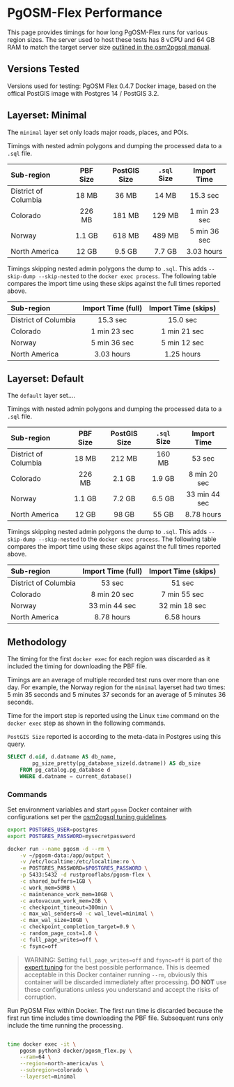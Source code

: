 # PgOSM-Flex Performance

This page provides timings for how long PgOSM-Flex runs for various region sizes.
The server used to host these tests has 8 vCPU and 64 GB RAM to match the target
server size [outlined in the osm2pgsql manual](https://osm2pgsql.org/doc/manual.html#preparing-the-database).


## Versions Tested

Versions used for testing: PgOSM Flex 0.4.7 Docker image, based on the offical
PostGIS image with Postgres 14 / PostGIS 3.2.


## Layerset:  Minimal

The `minimal` layer set only loads major roads, places, and POIs.

Timings with nested admin polygons and dumping the processed data to a `.sql`
file.


| Sub-region            | PBF Size | PostGIS Size | `.sql` Size |  Import Time  |
| :---                  |    :-:    |      :-:    |    :-:      |      :-:      |
| District of Columbia  |   18 MB   |    36 MB    |    14 MB    |    15.3 sec   |
| Colorado              |   226 MB  |    181 MB   |   129 MB    | 1 min 23 sec  |
| Norway                |   1.1 GB  |    618 MB   |   489 MB    | 5 min 36 sec  |
| North America         |   12 GB   |    9.5 GB   |   7.7 GB    |  3.03 hours   |



Timings skipping nested admin polygons the dump to `.sql`.  This adds
`--skip-dump --skip-nested` to the `docker exec process`. The following
table compares the import time using these skips against the full times reported
above.


| Sub-region            |  Import Time (full)  |  Import Time (skips)  |
| :---                  |         :-:          |         :-:           |
| District of Columbia  |        15.3 sec      |        15.0 sec       |
| Colorado              |     1 min 23 sec     |     1 min 21 sec      |
| Norway                |     5 min 36 sec     |     5 min 12 sec      |
| North America         |      3.03 hours      |      1.25 hours       |


## Layerset:  Default

The `default` layer set....

Timings with nested admin polygons and dumping the processed data to a `.sql`
file.


| Sub-region            | PBF Size  | PostGIS Size | `.sql` Size |  Import Time  |
| :---                  |    :-:    |      :-:     |    :-:      |      :-:      |
| District of Columbia  |   18 MB   |    212 MB    |   160 MB    |     53 sec    |
| Colorado              |   226 MB  |    2.1 GB    |   1.9 GB    | 8 min 20 sec  |
| Norway                |   1.1 GB  |    7.2 GB    |   6.5 GB    | 33 min 44 sec |
| North America         |   12 GB   |     98 GB    |    55 GB    |   8.78 hours  |



Timings skipping nested admin polygons the dump to `.sql`.  This adds
`--skip-dump --skip-nested` to the `docker exec process`. The following
table compares the import time using these skips against the full times reported
above.


| Sub-region            |  Import Time (full) |  Import Time (skips)  |
| :---                  |         :-:         |          :-:          |
| District of Columbia  |        53 sec       |         51 sec        |
| Colorado              |    8 min 20 sec     |     7 min 55 sec      |
| Norway                |    33 min 44 sec    |    32 min 18 sec      |
| North America         |      8.78 hours     |      6.58 hours       |


## Methodology

The timing for the first `docker exec` for each region was discarded as
it included the timing for downloading the PBF file.

Timings are an average of multiple recorded test runs over more than one day.
For example, the Norway region for the `minimal` layerset had two times: 5 min 35 seconds
and 5 minutes 37 seconds for an average of 5 minutes 36 seconds.

Time for the import step is reported using the Linux `time` command on the `docker exec`
step as shown in the following commands.


`PostGIS Size` reported is according to the meta-data in Postgres using this query.

```sql
SELECT d.oid, d.datname AS db_name,
        pg_size_pretty(pg_database_size(d.datname)) AS db_size
    FROM pg_catalog.pg_database d
    WHERE d.datname = current_database()
```


### Commands

Set environment variables and start `pgosm` Docker container with configurations
set per the [osm2pgsql tuning guidelines](https://osm2pgsql.org/doc/manual.html#tuning-the-postgresql-server).


```bash
export POSTGRES_USER=postgres
export POSTGRES_PASSWORD=mysecretpassword

docker run --name pgosm -d --rm \
    -v ~/pgosm-data:/app/output \
    -v /etc/localtime:/etc/localtime:ro \
    -e POSTGRES_PASSWORD=$POSTGRES_PASSWORD \
    -p 5433:5432 -d rustprooflabs/pgosm-flex \
    -c shared_buffers=1GB \
    -c work_mem=50MB \
    -c maintenance_work_mem=10GB \
    -c autovacuum_work_mem=2GB \
    -c checkpoint_timeout=300min \
    -c max_wal_senders=0 -c wal_level=minimal \
    -c max_wal_size=10GB \
    -c checkpoint_completion_target=0.9 \
    -c random_page_cost=1.0 \
    -c full_page_writes=off \
    -c fsync=off
```

> WARNING:  Setting `full_page_writes=off` and `fsync=off` is part of the [expert tuning](https://osm2pgsql.org/doc/manual.html#expert-tuning) for the best possible performance.  This is deemed acceptable in this Docker container running `--rm`, obviously this container will be discarded immediately after processing. **DO NOT** use these configurations unless you understand and accept the risks of corruption.



Run PgOSM Flex within Docker.  The first run time is discarded because the first
run time includes time downloading the PBF file.  Subsequent runs only include the 
time running the processing.

```bash

time docker exec -it \
    pgosm python3 docker/pgosm_flex.py \
    --ram=64 \
    --region=north-america/us \
    --subregion=colorado \
    --layerset=minimal
```

